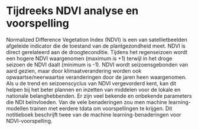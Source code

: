 # Tijdreeks NDVI analyse en voorspelling

Normalized Difference Vegetation Index (NDVI) is een van satellietbeelden afgeleide indicator die de toestand van de plantgezondheid meet. NDVI is direct gerelateerd aan de droogteconditie. Tijdens het regenseizoen wordt een hogere NDVI waargenomen (maximum is +1) terwijl in het droge seizoen de NDVI daalt (minimum is -1). NDVI wordt seizoensgebonden van aard gezien, maar door klimaatverandering worden ook opwaartse/neerwaartse veranderingen door de jaren heen waargenomen. Als u de trend en seizoenscyclus van NDVI vergevorderd kent, kan dit helpen bij het beter plannen en inzetten van middelen voor de lokale en nationale belanghebbenden. Er zijn veel bekende en onbekende parameters die NDI beïnvloeden. Van de vele benaderingen zou men machine learning-modellen trainen met eerdere tdata om voorspellingen te krijgen. Dit notitieboek beschrijft twee van de machine learning-benaderingen voor NDVI-voorspelling.
